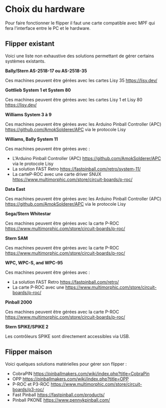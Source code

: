 # Choix du hardware

Pour faire fonctionner le flipper il faut une carte compatible avec MPF qui fera l'interface entre le PC et le hardware.

## Flipper existant
 
Voici une liste non exhaustive des solutions permettant de gérer certains systèmes existants.

**Bally/Stern AS-2518-17 ou AS-2518-35**
 
 Ces machines peuvent être gérées avec les cartes Lisy 35	https://lisy.dev/
	 
**Gottlieb System 1 et System 80**
	
Ces machines peuvent être gérées avec les cartes Lisy 1 et Lisy 80	https://lisy.dev/

**Williams System 3 à 9**
	 
Ces machines peuvent être gérées avec les Arduino Pinball Controller (APC) https://github.com/AmokSolderer/APC via le protocole Lisy 

 **Williams, Bally System 11**
 
Ces machines peuvent être gérées avec :
	 
 - L'Arduino Pinball Controller (APC) https://github.com/AmokSolderer/APC via le protocole Lisy 
 - La solution FAST Retro https://fastpinball.com/retro/system-11/
 - La carteP-ROC avec une carte driver SNUX https://www.multimorphic.com/store/circuit-boards/p-roc/

**Data East**

Ces machines peuvent être gérées avec les Arduino Pinball Controller (APC) https://github.com/AmokSolderer/APC via le protocole Lisy 

**Sega/Stern Whitestar**

Ces machines peuvent être gérées avec la carte P-ROC https://www.multimorphic.com/store/circuit-boards/p-roc/

**Stern SAM**

Ces machines peuvent être gérées avec la carte P-ROC https://www.multimorphic.com/store/circuit-boards/p-roc/

**WPC, WPC-S, and WPC-95**

Ces machines peuvent être gérées avec :
	 
 - La solution FAST Retro https://fastpinball.com/retro/
 - La carte P-ROC avec une https://www.multimorphic.com/store/circuit-boards/p-roc/

**Pinball 2000**

Ces machines peuvent être gérées avec la carte P-ROC https://www.multimorphic.com/store/circuit-boards/p-roc/

**Stern SPIKE/SPIKE 2**

Les contrôleurs SPIKE sont directement accessibles via USB.

## Flipper maison
 
Voici quelques solutions matérielles pour gérer son flipper :

 - CobraPIN https://pinballmakers.com/wiki/index.php?title=CobraPin
 - OPP https://pinballmakers.com/wiki/index.php?title=OPP
 - P-ROC et P3-ROC https://www.multimorphic.com/store/circuit-boards/p3-roc/
 - Fast Pinball https://fastpinball.com/products/
 - Pinball PKONE https://www.pennykpinball.com/
